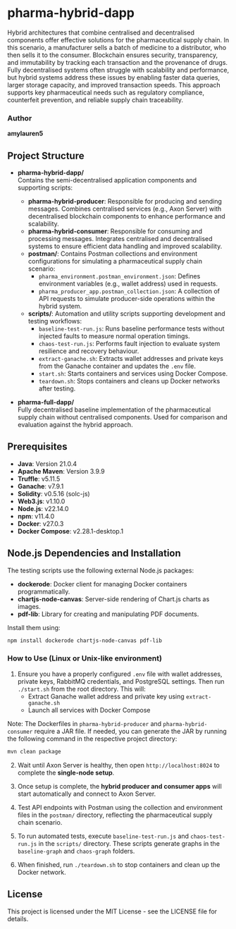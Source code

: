 # pharma-hybrid-dapp

Hybrid architectures that combine centralised and decentralised components offer effective solutions for the pharmaceutical supply chain. In this scenario, a manufacturer sells a batch of medicine to a distributor, who then sells it to the consumer. Blockchain ensures security, transparency, and immutability by tracking each transaction and the provenance of drugs. Fully decentralised systems often struggle with scalability and performance, but hybrid systems address these issues by enabling faster data queries, larger storage capacity, and improved transaction speeds. This approach supports key pharmaceutical needs such as regulatory compliance, counterfeit prevention, and reliable supply chain traceability.

### Author
**amylauren5**

## Project Structure

- **pharma-hybrid-dapp/**  
  Contains the semi-decentralised application components and supporting scripts:
  - **pharma-hybrid-producer**: Responsible for producing and sending messages. Combines centralised services (e.g., Axon Server) with decentralised blockchain components to enhance performance and scalability.  
  - **pharma-hybrid-consumer**: Responsible for consuming and processing messages. Integrates centralised and decentralised systems to ensure efficient data handling and improved scalability.  
  - **postman/**: Contains Postman collections and environment configurations for simulating a pharmaceutical supply chain scenario:
    - `pharma_environment.postman_environment.json`:  Defines environment variables (e.g., wallet address) used in requests.
    - `pharma_producer_app.postman_collection.json`: A collection of API requests to simulate producer-side operations within the hybrid system.
  - **scripts/**: Automation and utility scripts supporting development and testing workflows:
    - `baseline-test-run.js`: Runs baseline performance tests without injected faults to measure normal operation timings.  
    - `chaos-test-run.js`: Performs fault injection to evaluate system resilience and recovery behaviour.  
    - `extract-ganache.sh`: Extracts wallet addresses and private keys from the Ganache container and updates the `.env` file.  
    - `start.sh`: Starts containers and services using Docker Compose.  
    - `teardown.sh`: Stops containers and cleans up Docker networks after testing.

- **pharma-full-dapp/**  
  Fully decentralised baseline implementation of the pharmaceutical supply chain without centralised components. Used for comparison and evaluation against the hybrid approach.

## Prerequisites

- **Java**: Version 21.0.4  
- **Apache Maven**: Version 3.9.9  
- **Truffle**: v5.11.5  
- **Ganache**: v7.9.1  
- **Solidity**: v0.5.16 (solc-js)  
- **Web3.js**: v1.10.0  
- **Node.js**: v22.14.0 
- **npm**: v11.4.0 
- **Docker**: v27.0.3
- **Docker Compose**: v2.28.1-desktop.1

## Node.js Dependencies and Installation

The testing scripts use the following external Node.js packages:

- **dockerode**: Docker client for managing Docker containers programmatically.  
- **chartjs-node-canvas**: Server-side rendering of Chart.js charts as images.  
- **pdf-lib**: Library for creating and manipulating PDF documents.

Install them using:

```bash
npm install dockerode chartjs-node-canvas pdf-lib
```

### How to Use (Linux or Unix-like environment)

1. Ensure you have a properly configured `.env` file with wallet addresses, private keys, RabbitMQ credentials, and PostgreSQL settings. Then run `./start.sh` from the root directory. This will:  
   - Extract Ganache wallet address and private key using `extract-ganache.sh`  
   - Launch all services with Docker Compose  

Note: The Dockerfiles in `pharma-hybrid-producer` and `pharma-hybrid-consumer` require a JAR file. If needed, you can generate the JAR by running the following command in the respective project directory:

```bash
mvn clean package
```

2. Wait until Axon Server is healthy, then open `http://localhost:8024` to complete the **single-node setup**.

3. Once setup is complete, the **hybrid producer and consumer apps** will start automatically and connect to Axon Server.

4. Test API endpoints with Postman using the collection and environment files in the `postman/` directory, reflecting the pharmaceutical supply chain scenario.

5. To run automated tests, execute `baseline-test-run.js` and `chaos-test-run.js` in the `scripts/` directory. These scripts generate graphs in the `baseline-graph` and `chaos-graph` folders.

6. When finished, run `./teardown.sh` to stop containers and clean up the Docker network.

## License
This project is licensed under the MIT License - see the LICENSE file for details.